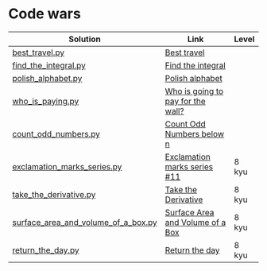 # Code wars

| Solution                                                                               | Link                                                                                        | Level  |
|----------------------------------------------------------------------------------------|---------------------------------------------------------------------------------------------|--------|
| [best_travel.py](./src/code_problems/code_wars/best_travel.py)                         | [Best travel](https://www.codewars.com/kata/55e7280b40e1c4a06d0000aa)                       |
| [find_the_integral.py](./src/code_problems/code_wars/find_the_integral.py)             | [Find the integral](https://www.codewars.com/kata/59811fd8a070625d4c000013)                 |
| [polish_alphabet.py](./src/code_problems/code_wars/polish_alphabet.py)                 | [Polish alphabet](https://www.codewars.com/kata/57ab2d6072292dbf7c000039)                   |
| [who_is_paying.py](./src/code_problems/code_wars/who_is_paying.py)                     | [Who is going to pay for the wall?](https://www.codewars.com/kata/58bf9bd943fadb2a980000a7) |
| [count_odd_numbers.py](./src/code_problems/code_wars/count_odd_numbers.py)             | [Count Odd Numbers below n](https://www.codewars.com/kata/59342039eb450e39970000a6)         |
| [exclamation_marks_series.py](src/code_problems/code_wars/exclamation_marks_series.py) | [Exclamation marks series #11](https://www.codewars.com/kata/57fb09ef2b5314a8a90001ed) | 8 kyu  |       |
| [take_the_derivative.py](src/code_problems/code_wars/kyu_8/take_the_derivative.py)                                                                                   | [Take the Derivative](https://www.codewars.com/kata/5963c18ecb97be020b0000a2) | 8 kyu |
| [surface_area_and_volume_of_a_box.py](src/code_problems/code_wars/kyu_8/surface_area_and_volume_of_a_box.py)                                                                                   | [Surface Area and Volume of a Box](https://www.codewars.com/kata/565f5825379664a26b00007c/) | 8 kyu |
| [return_the_day.py](src/code_problems/code_wars/kyu_8/return_the_day.py)                                                                                   | [Return the day](https://www.codewars.com/kata/59dd3ccdded72fc78b000b25) | 8 kyu |


